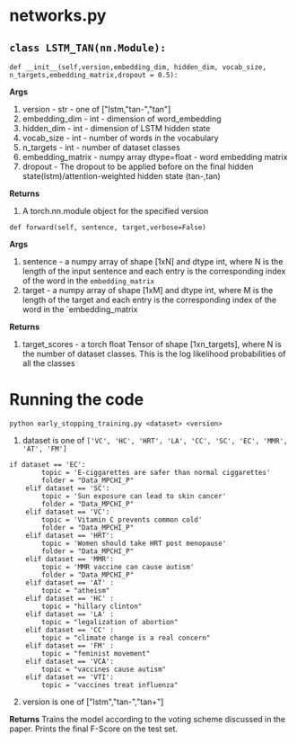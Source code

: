 # networks.py 
## `class LSTM_TAN(nn.Module):`
```
def __init__(self,version,embedding_dim, hidden_dim, vocab_size, n_targets,embedding_matrix,dropout = 0.5):
```
__Args__
1. version - str - one of ["lstm,"tan-","tan"]
2. embedding_dim - int - dimension of word_embedding
3. hidden_dim - int - dimension of LSTM hidden state
4. vocab_size - int - number of words in the vocabulary
5. n_targets - int - number of dataset classes
6. embedding_matrix - numpy array dtype=float - word embedding matrix
6. dropout - The dropout to be applied before on the final hidden state(lstm)/attention-weighted hidden state (tan-,tan)

__Returns__
1. A torch.nn.module object for the specified version

```
def forward(self, sentence, target,verbose=False)

```
__Args__
1. sentence - a numpy array of shape [1xN] and dtype int, where N is the length of the input sentence and each entry is the corresponding index of the word in the `embedding_matrix`
2. target -  a numpy array of shape [1xM] and dtype int, where M is the length of the target and each entry is the corresponding index of the word in the `embedding_matrix

__Returns__
1. target_scores - a torch float Tensor of shape [1xn_targets], where N is the number of dataset classes. This is the log likelihood probabilities of all the classes 



# Running the code
```
python early_stopping_training.py <dataset> <version>
```
1. dataset is one of `['VC', 'HC', 'HRT', 'LA', 'CC', 'SC', 'EC', 'MMR', 'AT', 'FM']`
```
if dataset == 'EC':
        topic = 'E-ciggarettes are safer than normal ciggarettes'
        folder = "Data_MPCHI_P"
    elif dataset == 'SC':
        topic = 'Sun exposure can lead to skin cancer'
        folder = "Data_MPCHI_P"
    elif dataset == 'VC':
        topic = 'Vitamin C prevents common cold'
        folder = "Data_MPCHI_P"
    elif dataset == 'HRT':
        topic = 'Women should take HRT post menopause'
        folder = "Data_MPCHI_P"
    elif dataset == 'MMR':
        topic = 'MMR vaccine can cause autism'
        folder = "Data_MPCHI_P"
    elif dataset == 'AT' :
        topic = "atheism"
    elif dataset == 'HC' :
        topic = "hillary clinton"
    elif dataset == 'LA' :
        topic = "legalization of abortion"
    elif dataset == 'CC' :
        topic = "climate change is a real concern"
    elif dataset == 'FM' :
        topic = "feminist movement"
    elif dataset == 'VCA':
        topic = "vaccines cause autism"
    elif dataset == 'VTI':
        topic = "vaccines treat influenza"
```
2. version is one of ["lstm","tan-","tan+"]

__Returns__
Trains the model according to the voting scheme discussed in the paper. Prints the final F-Score on the test set.
